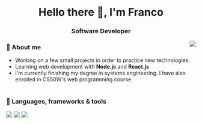 <h1 align="center">Hello there 👋, I'm Franco</h1>
<h3 align="center">Software Developer</h3>


<img align="right" src="https://github-readme-stats.vercel.app/api/top-langs/?username=francotr&langs_count=8&theme=dark" />


### 👾 About me

-  Working on a few small projects in order to practice new technologies.
-  Learning web development with **Node.js** and **React.js**
-  I'm currently finishing my degree in systems engineering. I have also enrolled in CS50W's web programming course
<br></br>

### 🔧 Languages, frameworks & tools

![](https://img.shields.io/badge/JavaScript-informational?style=plastic&logo=javascript&logoColor=white&color=darkblue)
![](https://img.shields.io/badge/Node.js-informational?style=plastic&logo=node.js&logoColor=white&color=darkblue)
![](https://img.shields.io/badge/React.js-informational?style=plastic&logo=react&logoColor=white&color=darkblue)

